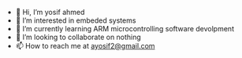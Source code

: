 - 👋 Hi, I’m yosif ahmed
- 👀 I’m interested in embeded systems
- 🌱 I’m currently learning ARM microcontrolling software devolpment 
- 💞️ I’m looking to collaborate on nothing
- 📫 How to reach me at ayosif2@gmail.com

<!---
ayosif2/ayosif2 is a ✨ special ✨ repository because its `README.md` (this file) appears on your GitHub profile.
You can click the Preview link to take a look at your changes.
--->
